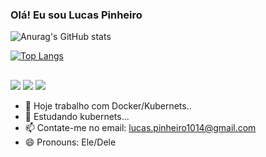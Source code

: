 ### Olá! Eu sou Lucas Pinheiro

  ![Anurag's GitHub stats](https://github-readme-stats.vercel.app/api?username=Lpinheirocl&show_icons=true&theme=tokyonight)
  
  [![Top Langs](https://github-readme-stats.vercel.app/api/top-langs/?username=Lpinheirocl&theme=tokyonight)](https://github.com/anuraghazra/github-readme-stats)
  ##
  <div> 
  <a href="https://instagram.com/lpinheirocl" target="_blank"><img src="https://img.shields.io/badge/-Instagram-%23E4405F?style=for-the-badge&logo=instagram&logoColor=white" target="_blank"></a> 
  <a href = "mailto:lucas.pinheiro1014@gmail.com"><img src="https://img.shields.io/badge/-Gmail-%23333?style=for-the-badge&logo=gmail&logoColor=white" target="_blank"></a>
  <a href="https://www.linkedin.com/in/lucas-pinheiro-da-costa-lima-aa2943125/" target="_blank"><img src="https://img.shields.io/badge/-LinkedIn-%230077B5?style=for-the-badge&logo=linkedin&logoColor=white" target="_blank"></a> 
  
</div>


- 🔭 Hoje trabalho com Docker/Kubernets..
- 🌱 Estudando kubernets...
- 📫 Contate-me no email: lucas.pinheiro1014@gmail.com
- 😄 Pronouns: Ele/Dele
